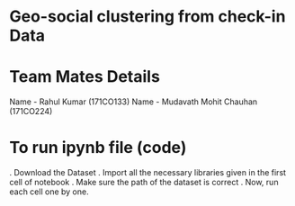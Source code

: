 # Geo-social clustering from check-in Data

# Team Mates Details
Name - Rahul Kumar (171CO133)
Name - Mudavath Mohit Chauhan   (171CO224)

# To run ipynb file (code)
. Download the Dataset
. Import all the necessary libraries given in the first cell of notebook
. Make sure the path of the dataset is correct
. Now, run each cell one by one.

